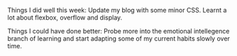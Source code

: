 Things I did well this week:
Update my blog with some minor CSS. Learnt a lot about flexbox, overflow and display.

Things I could have done better:
Probe more into the emotional intellegence branch of learning and start adapting some of my current habits slowly over time.
